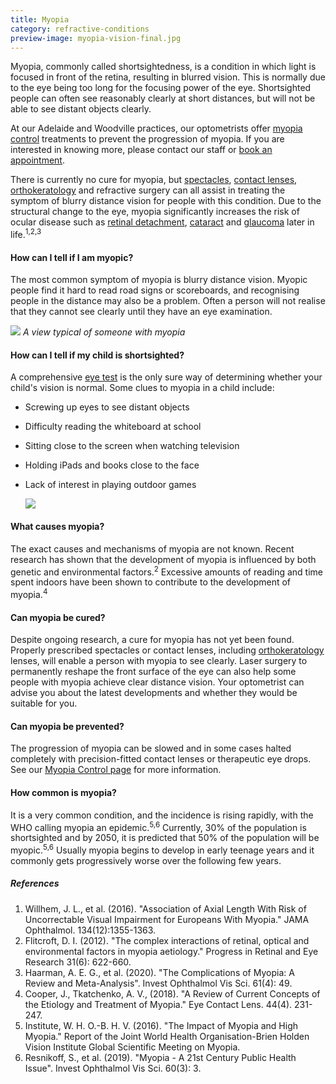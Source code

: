 ```yaml
---
title: Myopia
category: refractive-conditions
preview-image: myopia-vision-final.jpg
---
```

<div class="employee-heading">
<p>Myopia, commonly called shortsightedness, is a condition in which light is focused in front of the retina, resulting in blurred vision. This is normally due to the eye being too long for the focusing power of the eye. Shortsighted people can often see reasonably clearly at short distances, but will not be able to see distant objects clearly.</p>
<p>At our Adelaide and Woodville practices, our optometrists offer <a href="/what-we-do/myopia-control">myopia control</a> treatments to prevent the progression of myopia. If you are interested in knowing more, please contact our staff or <a href="/what-we-do/eye-exam">book an appointment</a>.</p>
</div>

There is currently no cure for myopia, but [spectacles](/what-we-do/glasses), [contact lenses](/what-we-do/contact-lenses), [orthokeratology](/what-we-do/orthokeratology-corneal-reshaping) and refractive surgery can all assist in treating the symptom of blurry distance vision for people with this condition. Due to the structural change to the eye, myopia significantly increases the risk of ocular disease such as [retinal detachment](/what-we-do//what-we-do/flashes-floaters-retinal-tear-detachment), [cataract](/what-we-do/cataract) and [glaucoma](/what-we-do/glaucoma) later in life.<sup>1,2,3</sup> 

#### How can I tell if I am myopic?

The most common symptom of myopia is blurry distance vision. Myopic people find it hard to read road signs or scoreboards, and recognising people in the distance may also be a problem. Often a person will not realise that they cannot see clearly until they have an eye examination.

![](/uploads/myopia-vision-final.jpg)
_A view typical of someone with myopia_

#### How can I tell if my child is shortsighted?

A comprehensive [eye test](https://innovativeeyecare.com.au/contact/) is the only sure way of determining whether your child's vision is normal. Some clues to myopia in a child include:

* Screwing up eyes to see distant objects
* Difficulty reading the whiteboard at school
* Sitting close to the screen when watching television
* Holding iPads and books close to the face
* Lack of interest in playing outdoor games

  ![](/uploads/0aded48b23e39439e9eff0706f97a488b601e42a_child-reading.jpg)

#### What causes myopia?

The exact causes and mechanisms of myopia are not known. Recent research has shown that the development of myopia is influenced by both genetic and environmental factors.<sup>2</sup> Excessive amounts of reading and time spent indoors have been shown to contribute to the development of myopia.<sup>4</sup>

#### Can myopia be cured?

Despite ongoing research, a cure for myopia has not yet been found. Properly prescribed spectacles or contact lenses, including [orthokeratology](/what-we-do/orthokeratology-corneal-reshaping) lenses, will enable a person with myopia to see clearly. [](/what-we-do/soft-contact-lenses)Laser surgery to permanently reshape the front surface of the eye can also help some people with myopia achieve clear distance vision. Your optometrist can advise you about the latest developments and whether they would be suitable for you. 

#### Can myopia be prevented?

The progression of myopia can be slowed and in some cases halted completely with precision-fitted contact lenses or therapeutic eye drops. See our [Myopia Control page](/what-we-do/myopia-control) for more information.

#### How common is myopia?

It is a very common condition, and the incidence is rising rapidly, with the WHO calling myopia an epidemic.<sup>5,6</sup> Currently, 30% of the population is shortsighted and by 2050, it is predicted that 50% of the population will be myopic.<sup>5,6</sup> Usually myopia begins to develop in early teenage years and it commonly gets progressively worse over the following few years.

##### References

1. Willhem, J. L., et al. (2016). "Association of Axial Length With Risk of Uncorrectable Visual Impairment for Europeans With Myopia." JAMA Ophthalmol. 134(12):1355-1363. 
2. Flitcroft, D. I. (2012). "The complex interactions of retinal, optical and environmental factors in myopia aetiology." Progress in Retinal and Eye Research 31(6): 622-660.
3. Haarman, A. E. G., et al. (2020). "The Complications of Myopia: A Review and Meta-Analysis". Invest Ophthalmol Vis Sci. 61(4): 49. 
4. Cooper, J., Tkatchenko, A. V., (2018). "A Review of Current Concepts of the Etiology and Treatment of Myopia." Eye Contact Lens. 44(4). 231-247. 
5. Institute, W. H. O.-B. H. V. (2016). "The Impact of Myopia and High Myopia." Report of the Joint World Health Organisation-Brien Holden Vision Institute Global Scientific Meeting on Myopia.
6. Resnikoff, S., et al. (2019). "Myopia - A 21st Century Public Health Issue". Invest Ophthalmol Vis Sci. 60(3): 3.